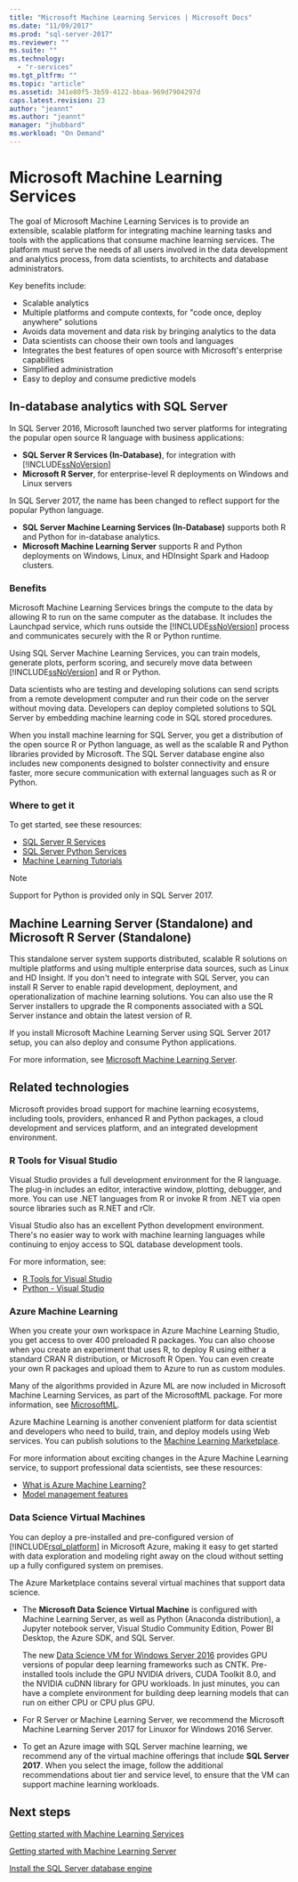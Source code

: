 ```yaml
---
title: "Microsoft Machine Learning Services | Microsoft Docs"
ms.date: "11/09/2017"
ms.prod: "sql-server-2017"
ms.reviewer: ""
ms.suite: ""
ms.technology:
  - "r-services"
ms.tgt_pltfrm: ""
ms.topic: "article"
ms.assetid: 341e80f5-3b59-4122-bbaa-969d7904297d
caps.latest.revision: 23
author: "jeannt"
ms.author: "jeannt"
manager: "jhubbard"
ms.workload: "On Demand"
---
```

# Microsoft Machine Learning Services

The goal of Microsoft Machine Learning Services is to provide an extensible, scalable platform for integrating machine learning tasks and tools with the applications that consume machine learning services. The platform must serve the needs of all users involved in the data development and analytics process, from data scientists, to architects and database administrators.

Key benefits include:

+ Scalable analytics
+ Multiple platforms and compute contexts, for "code once, deploy anywhere" solutions
+ Avoids data movement and data risk by bringing analytics to the data
+ Data scientists can choose their own tools and languages
+ Integrates the best features of open source with Microsoft's enterprise capabilities
+ Simplified administration
+ Easy to deploy and consume predictive models

## In-database analytics with SQL Server

In SQL Server 2016, Microsoft launched two server platforms for integrating the popular open source R language with business applications:

+ **SQL Server R Services (In-Database)**, for integration with [!INCLUDE[ssNoVersion](../../includes/ssnoversion-md.md)]
+ **Microsoft R Server**, for enterprise-level R deployments on Windows and Linux servers

In SQL Server 2017, the name has been changed to reflect support for the popular Python language.

+ **SQL Server Machine Learning Services (In-Database)** supports both R and Python for in-database analytics.
+ **Microsoft Machine Learning Server** supports R and Python deployments on Windows, Linux, and HDInsight Spark and Hadoop clusters.

### Benefits

Microsoft Machine Learning Services brings the compute to the data by allowing R to run on the same computer as the database. It includes the Launchpad service, which runs outside the [!INCLUDE[ssNoVersion](../../includes/ssnoversion-md.md)] process and communicates securely with the R or Python runtime.

Using SQL Server Machine Learning Services, you can train models, generate plots, perform scoring, and securely move data between [!INCLUDE[ssNoVersion](../../includes/ssnoversion-md.md)] and R or Python.

Data scientists who are testing and developing solutions can send scripts from a remote development computer and run their code on the server without moving data. Developers can deploy completed solutions to SQL Server by embedding machine learning code in SQL stored procedures.

When you install machine learning for SQL Server, you get a distribution of the open source R or Python language, as well as the scalable R and Python libraries provided by Microsoft. The SQL Server database engine also includes new components designed to bolster connectivity and ensure faster, more secure communication with external languages such as R or Python.

### Where to get it

To get started, see these resources:

+ [SQL Server R Services](sql-server-r-services.md)
+ [SQL Server Python Services](../python/sql-server-python-services.md)
+ [Machine Learning Tutorials](../tutorials/machine-learning-services-tutorials.md)

> [!NOTE]
> Support for Python is provided only in SQL Server 2017. 

## Machine Learning Server (Standalone) and Microsoft R Server (Standalone)

This standalone server system supports distributed, scalable R solutions on multiple platforms and using multiple enterprise data sources, such as Linux and HD Insight. If you don't need to integrate with SQL Server, you can install R Server to enable rapid development, deployment, and operationalization of machine learning solutions. You can also use the R Server installers to upgrade the R components associated with a SQL Server instance and obtain the latest version of R.

If you install Microsoft Machine Learning Server using SQL Server 2017 setup, you can also deploy and consume Python applications.

For more information, see [Microsoft Machine Learning Server](https://docs.microsoft.com/r-server/index).

## Related technologies

Microsoft provides broad support for machine learning ecosystems, including tools, providers, enhanced R and Python packages, a cloud development and services platform, and an integrated development environment.

### R Tools for Visual Studio

Visual Studio provides a full development environment for the R language. The plug-in includes an editor, interactive window, plotting, debugger, and more. You can use .NET languages from R or invoke R from .NET via open source libraries such as R.NET and rClr.

Visual Studio also has an excellent Python development environment. There's no easier way to work with machine learning languages while continuing to enjoy access to SQL database development tools.

For more information, see:

+ [R Tools for Visual Studio](https://www.visualstudio.com/vs/rtvs/)
+ [Python - Visual Studio](https://www.visualstudio.com/vs/python/)

### Azure Machine Learning

When you create your own workspace in Azure Machine Learning Studio, you get access to over 400 preloaded R packages. You can also choose when you create an experiment that uses R, to deploy R using either a standard CRAN R distribution, or Microsoft R Open. You can even create your own R packages and upload them to Azure to run as custom modules.

Many of the algorithms provided in Azure ML are now included in Microsoft Machine Learning Services, as part of the MicrosoftML package. For more information, see [MicrosoftML](https://docs.microsoft.com/r-server/r-reference/microsoftml/microsoftml-package).

Azure Machine Learning is another convenient platform for data scientist and developers who need to build, train, and deploy models using Web services. You can publish solutions to the [Machine Learning Marketplace](http://datamarket.azure.com/browse/data?category=machine-learning).

For more information about exciting changes in the Azure Machine Learning service, to support professional data scientists, see these resources:

+ [What is Azure Machine Learning?](https://docs.microsoft.com/azure/machine-learning/preview/overview-what-is-azure-ml)
+ [Model management features](https://docs.microsoft.com/azure/machine-learning/preview/model-management-overview)

### Data Science Virtual Machines

You can deploy a pre-installed and pre-configured version of [!INCLUDE[rsql_platform](../../includes/rsql-platform-md.md)] in Microsoft Azure, making it easy to get started with data exploration and modeling right away on the cloud without setting up a fully configured system on premises.

The Azure Marketplace contains several virtual machines that support data science.

+ The **Microsoft Data Science Virtual Machine** is configured with Machine Learning Server, as well as Python (Anaconda distribution), a Jupyter notebook server, Visual Studio Community Edition, Power BI Desktop, the Azure SDK, and SQL Server.

    The new [Data Science VM for Windows Server 2016](http://aka.ms/dsvm/win2016) provides GPU versions of popular deep learning frameworks such as CNTK. Pre-installed tools include the GPU NVIDIA drivers, CUDA Toolkit 8.0, and the NVIDIA cuDNN library for GPU workloads. In just minutes, you can have a complete environment for building deep learning models that can run on either CPU or CPU plus GPU.

+ For R Server or Machine Learning Server, we recommend the Microsoft Machine Learning Server 2017 for Linuxor for Windows 2016 Server.

+ To get an Azure image with SQL Server machine learning, we recommend any of the virtual machine offerings that include **SQL Server 2017**. When you select the image, follow the additional recommendations about tier and service level, to ensure that the VM can support machine learning workloads.

## Next steps

[Getting started with Machine Learning Services](getting-started-with-sql-server-r-services.md)

[Getting started with Machine Learning Server](getting-started-with-microsoft-r-server-standalone.md)

[Install the SQL Server database engine](../../database-engine/install-windows/install-sql-server-database-engine.md)
